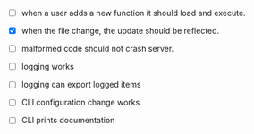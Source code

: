 - [ ] when a user adds a new function it should load and execute.
- [x] when the file change, the update should be reflected.
- [ ] malformed code should not crash server.

- [ ] logging works
- [ ] logging can export logged items

- [ ] CLI configuration change works
- [ ] CLI prints documentation